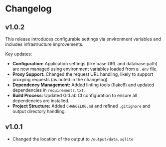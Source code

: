 # Changelog

## v1.0.2

This release introduces configurable settings via environment variables and includes infrastructure improvements.

Key updates:

- **Configuration:** Application settings (like base URL and database path) are now managed using environment variables loaded from a `.env` file.
- **Proxy Support:** Changed the request URL handling, likely to support proxying requests (as noted in the changelog).
- **Dependency Management:** Added linting tools (flake8) and updated dependencies in `requirements.txt`.
- **Build Process:** Updated GitLab CI configuration to ensure all dependencies are installed.
- **Project Structure:** Added `CHANGELOG.md` and refined `.gitignore` and output directory handling.

## v1.0.1

* Changed the location of the output to `/output/data.sqlite`
